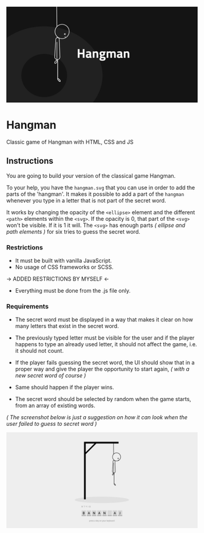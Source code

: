 ![poster](poster.png)

# Hangman

Classic game of Hangman with HTML, CSS and JS

## Instructions

You are going to build your version of the classical game Hangman. 

To your help, you have the `hangman.svg` that you can use in order to add the parts of the 'hangman'. It makes it possible to add a part of the `hangman` whenever you type in a letter that is not part of the secret word.

It works by changing the opacity of the `<ellipse>` element and the different `<path>` elements within the `<svg>`. If the opacity is 0, that part of the `<svg>` won't be visible. If it is 1 it will. The `<svg>` has enough parts _( ellipse and path elements )_ for six tries to guess the secret word.

### Restrictions

- It must be built with vanilla JavaScript.
- No usage of CSS frameworks or SCSS.

-> ADDED RESTRICTIONS BY MYSELF <-
- Everything must be done from the .js file only.

### Requirements

- The secret word must be displayed in a way that makes it clear on how many letters that exist in the secret word.

- The previously typed letter must be visible for the user and if the player happens to type an already used letter, it should not affect the game, i.e. it should not count.

- If the player fails guessing the secret word, the UI should show that in a proper way and give the player the opportunity to start again, _( with a new secret word of course )_

- Same should happen if the player wins.

- The secret word should be selected by random when the game starts, from an array of existing words.



_( The screenshot below is just a suggestion on how it can look when the user failed to guess to secret word )_

![screen](screen.png)

